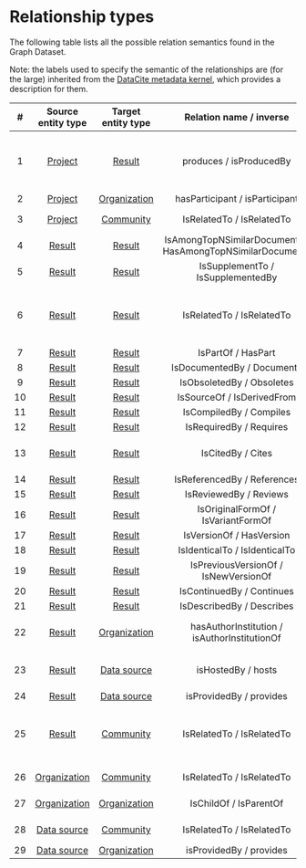 # Relationship types

The following table lists all the possible relation semantics found in the Graph Dataset.

Note: the labels used to specify the semantic of the relationships are (for the large) inherited from the [DataCite metadata kernel](https://schema.datacite.org/meta/kernel-4.4/doc/DataCite-MetadataKernel_v4.4.pdf), which provides a description for them.

|  # | Source entity type                     | Target entity type                     | Relation name / inverse                                    | Provenance                                      |
|:--:|:--------------------------------------:|:--------------------------------------:|:----------------------------------------------------------:|:-----------------------------------------------:|
| 1  | [Project](/data-model/entities/project)            | [Result](/data-model/entities/result)              | produces / isProducedBy                                    | Harvested, Inferred by OpenAIRE, Linked by user |
| 2  | [Project](/data-model/entities/project)            | [Organization](/data-model/entities/organization)  | hasParticipant / isParticipant                             | Harvested                                       |
| 3  | [Project](/data-model/entities/project)            | [Community](/data-model/entities/community)        | IsRelatedTo / IsRelatedTo                                  | Linked by user                                  |
| 4  | [Result](/data-model/entities/result)              | [Result](/data-model/entities/result)              | IsAmongTopNSimilarDocuments / HasAmongTopNSimilarDocuments | Inferred by OpenAIRE                            |
| 5  | [Result](/data-model/entities/result)              | [Result](/data-model/entities/result)              | IsSupplementTo / IsSupplementedBy                          | Harvested                                       |
| 6  | [Result](/data-model/entities/result)              | [Result](/data-model/entities/result)              | IsRelatedTo / IsRelatedTo                                  | Harvested, Inferred by OpenAIRE, Linked by user |
| 7  | [Result](/data-model/entities/result)              | [Result](/data-model/entities/result)              | IsPartOf / HasPart                                         | Harvested                                       |
| 8  | [Result](/data-model/entities/result)              | [Result](/data-model/entities/result)              | IsDocumentedBy / Documents                                 | Harvested                                       |
| 9  | [Result](/data-model/entities/result)              | [Result](/data-model/entities/result)              | IsObsoletedBy / Obsoletes                                  | Harvested                                       |
| 10 | [Result](/data-model/entities/result)              | [Result](/data-model/entities/result)              | IsSourceOf / IsDerivedFrom                                 | Harvested                                       |
| 11 | [Result](/data-model/entities/result)              | [Result](/data-model/entities/result)              | IsCompiledBy / Compiles                                    | Harvested                                       |
| 12 | [Result](/data-model/entities/result)              | [Result](/data-model/entities/result)              | IsRequiredBy / Requires                                    | Harvested                                       |
| 13 | [Result](/data-model/entities/result)              | [Result](/data-model/entities/result)              | IsCitedBy / Cites                                          | Harvested, Inferred by OpenAIRE                 |
| 14 | [Result](/data-model/entities/result)              | [Result](/data-model/entities/result)              | IsReferencedBy / References                                | Harvested                                       |
| 15 | [Result](/data-model/entities/result)              | [Result](/data-model/entities/result)              | IsReviewedBy / Reviews                                     | Harvested                                       |
| 16 | [Result](/data-model/entities/result)              | [Result](/data-model/entities/result)              | IsOriginalFormOf / IsVariantFormOf                         | Harvested                                       |
| 17 | [Result](/data-model/entities/result)              | [Result](/data-model/entities/result)              | IsVersionOf / HasVersion                                   | Harvested                                       |
| 18 | [Result](/data-model/entities/result)              | [Result](/data-model/entities/result)              | IsIdenticalTo / IsIdenticalTo                              | Harvested                                       |
| 19 | [Result](/data-model/entities/result)              | [Result](/data-model/entities/result)              | IsPreviousVersionOf / IsNewVersionOf                       | Harvested                                       |
| 20 | [Result](/data-model/entities/result)              | [Result](/data-model/entities/result)              | IsContinuedBy / Continues                                  | Harvested                                       |
| 21 | [Result](/data-model/entities/result)              | [Result](/data-model/entities/result)              | IsDescribedBy / Describes                                  | Harvested                                       |
| 22 | [Result](/data-model/entities/result)              | [Organization](/data-model/entities/organization)  | hasAuthorInstitution / isAuthorInstitutionOf               | Harvested, Inferred by OpenAIRE                 |
| 23 | [Result](/data-model/entities/result)              | [Data source](/data-model/entities/data-source)    | isHostedBy / hosts                                         | Harvested, Inferred by OpenAIRE                 |
| 24 | [Result](/data-model/entities/result)              | [Data source](/data-model/entities/data-source)    | isProvidedBy / provides                                    | Harvested                                       |
| 25 | [Result](/data-model/entities/result)              | [Community](/data-model/entities/community)        | IsRelatedTo / IsRelatedTo                                  | Harvested, Inferred by OpenAIRE, Linked by user |
| 26 | [Organization](/data-model/entities/organization)  | [Community](/data-model/entities/community)        | IsRelatedTo / IsRelatedTo                                  | Linked by user                                  |
| 27 | [Organization](/data-model/entities/organization)  | [Organization](/data-model/entities/organization)  | IsChildOf / IsParentOf                                     | Linked by user                                  |
| 28 | [Data source](/data-model/entities/data-source)    | [Community](/data-model/entities/community)        | IsRelatedTo / IsRelatedTo                                  | Linked by user                                  |
| 29 | [Data source](/data-model/entities/data-source)    | [Organization](/data-model/entities/organization)  | isProvidedBy / provides                                    | Harvested                                       |
